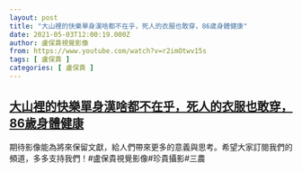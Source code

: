 ```yaml
---
layout: post
title: "大山裡的快樂單身漢啥都不在乎，死人的衣服也敢穿，86歲身體健康"
date: 2021-05-03T12:00:19.000Z
author: 盧保貴視覺影像
from: https://www.youtube.com/watch?v=r2imOtwv15s
tags: [ 盧保貴 ]
categories: [ 盧保貴 ]
---
```

<!--1620043219000-->
[大山裡的快樂單身漢啥都不在乎，死人的衣服也敢穿，86歲身體健康](https://www.youtube.com/watch?v=r2imOtwv15s)
------

<div>
期待影像能為將來保留文獻，給人們帶來更多的意義與思考。希望大家訂閱我們的頻道，多多支持我們！#盧保貴視覺影像#珍貴攝影#三農
</div>
